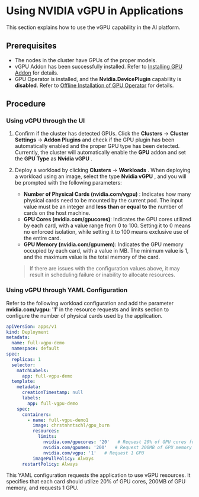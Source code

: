 # Using NVIDIA vGPU in Applications

This section explains how to use the vGPU capability in the AI platform.

## Prerequisites

- The nodes in the cluster have GPUs of the proper models.
- vGPU Addon has been successfully installed. Refer to [Installing GPU Addon](vgpu_addon.md) for details.
- GPU Operator is installed, and the __Nvidia.DevicePlugin__ capability is **disabled**. Refer to [Offline Installation of GPU Operator](../install_nvidia_driver_of_operator.md) for details.

## Procedure

### Using vGPU through the UI

1. Confirm if the cluster has detected GPUs. Click the __Clusters__ -> __Cluster Settings__ -> __Addon Plugins__ and check if the GPU plugin has been automatically enabled and the proper GPU type has been detected. Currently, the cluster will automatically enable the __GPU__ addon and set the __GPU Type__ as __Nvidia vGPU__ .

    

2. Deploy a workload by clicking __Clusters__ -> __Workloads__ . When deploying a workload using an image, select the type __Nvidia vGPU__ , and you will be prompted with the following parameters:

    - **Number of Physical Cards (nvidia.com/vgpu)** : Indicates how many physical cards need to be mounted by the current pod. The input value must be an integer and **less than or equal to** the number of cards on the host machine.
    - **GPU Cores (nvidia.com/gpucores)**: Indicates the GPU cores utilized by each card, with a value range from 0 to 100. 
      Setting it to 0 means no enforced isolation, while setting it to 100 means exclusive use of the entire card.
    - **GPU Memory (nvidia.com/gpumem)**: Indicates the GPU memory occupied by each card, with a value in MB. The minimum value is 1, and the maximum value is the total memory of the card.

    > If there are issues with the configuration values above, it may result in scheduling failure or inability to allocate resources.



### Using vGPU through YAML Configuration

Refer to the following workload configuration and add the parameter __nvidia.com/vgpu: '1'__ in the resource requests and limits section to configure the number of physical cards used by the application.

```yaml
apiVersion: apps/v1
kind: Deployment
metadata:
  name: full-vgpu-demo
  namespace: default
spec:
  replicas: 1
  selector:
    matchLabels:
      app: full-vgpu-demo
  template:
    metadata:
      creationTimestamp: null
      labels:
        app: full-vgpu-demo
    spec:
      containers:
        - name: full-vgpu-demo1
          image: chrstnhntschl/gpu_burn
          resources:
            limits:
              nvidia.com/gpucores: '20'   # Request 20% of GPU cores for each card
              nvidia.com/gpumem: '200'   # Request 200MB of GPU memory for each card
              nvidia.com/vgpu: '1'   # Request 1 GPU
          imagePullPolicy: Always
      restartPolicy: Always
```

This YAML configuration requests the application to use vGPU resources. It specifies that each card should utilize 20% of GPU cores, 200MB of GPU memory, and requests 1 GPU.
